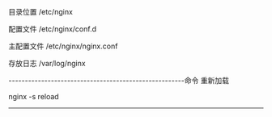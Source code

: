 目录位置
/etc/nginx

配置文件
/etc/nginx/conf.d

主配置文件
/etc/nginx/nginx.conf

存放日志
/var/log/nginx

------------------------------------------------------命令
重新加载

nginx -s reload



------------------------------------------------------





















